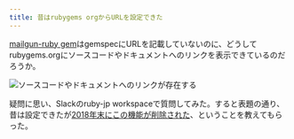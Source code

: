 ```yaml
---
title: 昔はrubygems orgからURLを設定できた
---
```

[mailgun-ruby gem](https://rubygems.org/gems/mailgun-ruby)はgemspecにURLを記載していないのに、どうしてrubygems.orgにソースコードやドキュメントへのリンクを表示できているのだろうか。

![](https://lh4.googleusercontent.com/TMItK5_HFGWhrVuxT6pj-4-MKUxUSFFmFsvIiQ4CRQgefQPLAYhVcihmF0dP4Qs9iylhm0DWyflYMazf5Ld7S6RX-Sy-7yOu1NF7DtaIaRf41UTVKbzFBsSo9k4XV04QD_Ud3Ax4_25fSukyFeMoHzYYV4JhIRXO2e0qIu0_LbhJblEPPIg_NCwoHOcV "ソースコードやドキュメントへのリンクが存在する")

疑問に思い、Slackのruby-jp workspaceで質問してみた。すると表題の通り、昔は設定できたが[2018年末にこの機能が削除された](https://github.com/rubygems/rubygems.org/pull/1815)、ということを教えてもらった。
